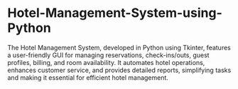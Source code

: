 # Hotel-Management-System-using-Python
The Hotel Management System, developed in Python using Tkinter, features a user-friendly GUI for managing reservations, check-ins/outs, guest profiles, billing, and room availability. It automates hotel operations, enhances customer service, and provides detailed reports, simplifying tasks and making it essential for efficient hotel management.
